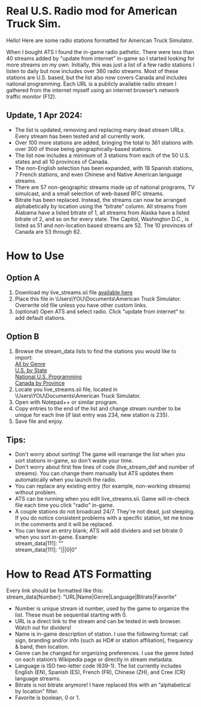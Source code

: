 # Real U.S. Radio mod for American Truck Sim.
Hello! Here are some radio stations formatted for American Truck Simulator.  

When I bought ATS I found the in-game radio pathetic. There were less than 40 streams added by “update from internet” in-game so I started looking for more streams on my own. Initially, this was just a list of a few radio stations I listen to daily but now includes over 360 radio streams. Most of these stations are U.S. based, but the list also now covers Canada and includes national programming. Each URL is a publicly available radio stream I gathered from the internet myself using an internet browser’s network traffic monitor (F12).  

## Update, 1 Apr 2024:
-	The list is updated, removing and replacing many dead stream URLs. Every stream has been tested and all currently work.  
-	Over 100 more stations are added, bringing the total to 361 stations with over 300 of those being geographically-based stations.  
-	The list now includes a minimum of 3 stations from each of the 50 U.S. states and all 10 provinces of Canada.  
-	The non-English selection has been expanded, with 18 Spanish stations, 7 French stations, and even Chinese and Native American language streams.  
-	There are 57 non-geographic streams made up of national programs, TV simulcast, and a small selection of web-based RFC streams.  
-	Bitrate has been replaced. Instead, the streams can now be arranged alphabetically by location using the “bitrate” column. All streams from Alabama have a listed bitrate of 1, all streams from Alaska have a listed bitrate of 2, and so on for every state. The Capitol, Washington D.C., is listed as 51 and non-location based streams are 52. The 10 provinces of Canada are 53 through 62.  

# How to Use

## Option A
1.	Download my live_streams.sii file [available here](https://github.com/GabeValentine/ATS_Real_US_Radio/releases/tag/Release)  
2.	Place this file in \Users\YOU\Documents\American Truck Simulator. Overwrite old file unless you have other custom links.  
3.	(optional) Open ATS and select radio. Click "update from internet" to add default stations.  

## Option B
1. Browse the stream_data lists to find the stations you would like to import:  
[All by Genre](https://github.com/GabeValentine/ATS_Real_US_Radio/blob/main/All%20by%20Genre.md)  
[U.S. by State](https://github.com/GabeValentine/ATS_Real_US_Radio/blob/main/U.S.%20By%20State.md)  
[National U.S. Programming](https://github.com/GabeValentine/ATS_Real_US_Radio/blob/main/National%20Streams.md)  
[Canada by Province](https://github.com/GabeValentine/ATS_Real_US_Radio/blob/main/Canada%20by%20Province.md)  
3.	Locate you live_streams.sii file, located in \Users\YOU\Documents\American Truck Simulator.  
4.	Open with Notepad++ or similar program.  
5.	Copy entries to the end of the list and change stream number to be unique for each line (if last entry was 234, new station is 235).  
6.	Save file and enjoy.  

## Tips:  
- Don't worry about sorting! The game will rearrange the list when you sort stations in-game, so don't waste your time.  
- Don't worry about first few lines of code (live_stream_def and number of streams). You can change them manually but ATS updates them automatically when you launch the radio.  
- You can replace any existing entry (for example, non-working streams) without problem.  
- ATS can be running when you edit live_streams.sii. Game will re-check file each time you click "radio" in-game.  
- A couple stations do not broadcast 24/7. They're not dead, just sleeping. If you do notice consistent problems with a specific station, let me know in the comments and it will be replaced.  
- You can leave an entry blank; ATS will add dividers and set bitrate 0 when you sort in-game. Example:  
 stream_data[111]: ""  
 stream_data[111]: "|||0|0"  

# How to Read ATS Formatting
Every link should be formatted like this:  
 stream_data[Number]: "URL|Name|Genre|Language|Bitrate|Favorite"  
- Number is unique stream id number, used by the game to organize the list. These must be sequential starting with 0.  
- URL is a direct link to the stream and can be tested in web browser. Watch out for dividers!  
- Name is in-game description of station. I use the following format: call sign, branding and/or info (such as HD# or station affiliation), frequency & band, then location.  
- Genre can be changed for organizing preferences. I use the genre listed on each station’s Wikipedia page or directly in stream metadata.  
- Language is ISO two-letter code (639-1). The list currently includes English (EN), Spanish (ES), French (FR), Chinese (ZH), and Cree (CR) language streams.  
- Bitrate is not bitrate anymore! I have replaced this with an “alphabetical by location” filter.  
- Favorite is boolean, 0 or 1.  
